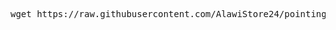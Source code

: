 <pre><code></code>wget https://raw.githubusercontent.com/AlawiStore24/pointing/main/setup.sh</code></pre>
